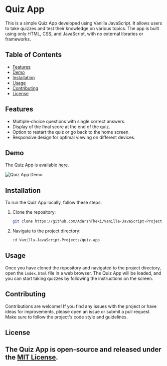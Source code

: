 # Quiz App

This is a simple Quiz App developed using Vanilla JavaScript. It allows users to take quizzes and test their knowledge on various topics. The app is built using only HTML, CSS, and JavaScript, with no external libraries or frameworks.

## Table of Contents

- [Features](#features)
- [Demo](#demo)
- [Installation](#installation)
- [Usage](#usage)
- [Contributing](#contributing)
- [License](#license)

## Features

- Multiple-choice questions with single correct answers.
- Display of the final score at the end of the quiz.
- Option to restart the quiz or go back to the home screen.
- Responsive design for optimal viewing on different devices.

## Demo

The Quiz App is available [here](./index.html). 

![Quiz App Demo](demo.gif)

## Installation

To run the Quiz App locally, follow these steps:

1. Clone the repository:

   ```bash
   git clone https://github.com/AdarshTheki/Vanilla-JavaScript-Projects.git
   ```

2. Navigate to the project directory:

   ```bash
   cd Vanilla-JavaScript-Projects/quiz-app
   ```

## Usage

Once you have cloned the repository and navigated to the project directory, open the `index.html` file in a web browser. The Quiz App will be loaded, and you can start taking quizzes by following the instructions on the screen.

## Contributing

Contributions are welcome! If you find any issues with the project or have ideas for improvements, please open an issue or submit a pull request. Make sure to follow the project's code style and guidelines.

## License

The Quiz App is open-source and released under the [MIT License](LICENSE).
---